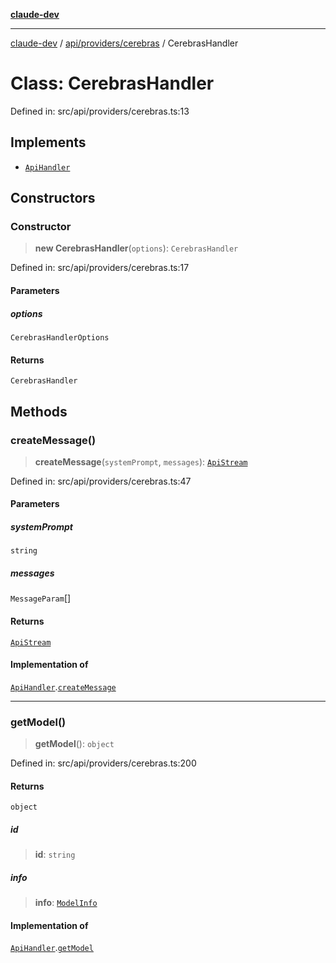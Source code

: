 [**claude-dev**](../../../../README.md)

***

[claude-dev](../../../../README.md) / [api/providers/cerebras](../README.md) / CerebrasHandler

# Class: CerebrasHandler

Defined in: src/api/providers/cerebras.ts:13

## Implements

- [`ApiHandler`](../../../interfaces/ApiHandler.md)

## Constructors

### Constructor

> **new CerebrasHandler**(`options`): `CerebrasHandler`

Defined in: src/api/providers/cerebras.ts:17

#### Parameters

##### options

`CerebrasHandlerOptions`

#### Returns

`CerebrasHandler`

## Methods

### createMessage()

> **createMessage**(`systemPrompt`, `messages`): [`ApiStream`](../../../transform/stream/type-aliases/ApiStream.md)

Defined in: src/api/providers/cerebras.ts:47

#### Parameters

##### systemPrompt

`string`

##### messages

`MessageParam`[]

#### Returns

[`ApiStream`](../../../transform/stream/type-aliases/ApiStream.md)

#### Implementation of

[`ApiHandler`](../../../interfaces/ApiHandler.md).[`createMessage`](../../../interfaces/ApiHandler.md#createmessage)

***

### getModel()

> **getModel**(): `object`

Defined in: src/api/providers/cerebras.ts:200

#### Returns

`object`

##### id

> **id**: `string`

##### info

> **info**: [`ModelInfo`](../../../../shared/api/interfaces/ModelInfo.md)

#### Implementation of

[`ApiHandler`](../../../interfaces/ApiHandler.md).[`getModel`](../../../interfaces/ApiHandler.md#getmodel)
